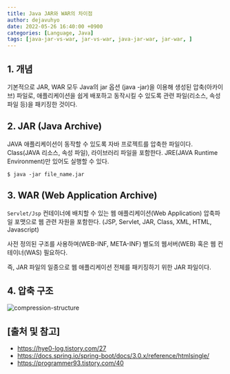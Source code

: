 ```yaml
---
title: Java JAR와 WAR의 차이점
author: dejavuhyo
date: 2022-05-26 16:40:00 +0900
categories: [Language, Java]
tags: [java-jar-vs-war, jar-vs-war, java-jar-war, jar-war, ]
---
```


## 1. 개념
기본적으로 JAR, WAR 모두 Java의 jar 옵션 (java -jar)을 이용해 생성된 압축(아카이브) 파일로, 애플리케이션을 쉽게 배포하고 동작시킬 수 있도록 관련 파일(리소스, 속성 파일 등)을 패키징한 것이다.

## 2. JAR (Java Archive)
JAVA 애플리케이션이 동작할 수 있도록 자바 프로젝트를 압축한 파일이다. Class(JAVA 리소스, 속성 파일), 라이브러리 파일을 포함한다. JRE(JAVA Runtime Environment)만 있어도 실행할 수 있다.

```shell
$ java -jar file_name.jar
```

## 3. WAR (Web Application Archive)
`Servlet/Jsp` 컨테이너에 배치할 수 있는 웹 애플리케이션(Web Application) 압축파일 포맷으로 웹 관련 자원을 포함한다. (JSP, Servlet, JAR, Class, XML, HTML, Javascript)

사전 정의된 구조를 사용하며(WEB-INF, META-INF) 별도의 웹서버(WEB) 혹은 웹 컨테이너(WAS) 필요하다.

즉, JAR 파일의 일종으로 웹 애플리케이션 전체를 패키징하기 위한 JAR 파일이다.

## 4. 압축 구조

![compression-structure](/assets/img/2022-05-26-java-differences-between-jar-and-war/fetch-headcompression-structure.png)

## [출처 및 참고]
* <https://hye0-log.tistory.com/27>
* <https://docs.spring.io/spring-boot/docs/3.0.x/reference/htmlsingle/>
* <https://programmer93.tistory.com/40>
